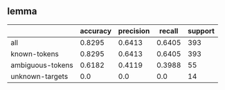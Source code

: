 
## lemma

|                  | accuracy | precision | recall | support |
|------------------|----------|-----------|--------|---------|
| all              | 0.8295   | 0.6413    | 0.6405 | 393     |
| known-tokens     | 0.8295   | 0.6413    | 0.6405 | 393     |
| ambiguous-tokens | 0.6182   | 0.4119    | 0.3988 | 55      |
| unknown-targets  | 0.0      | 0.0       | 0.0    | 14      |

